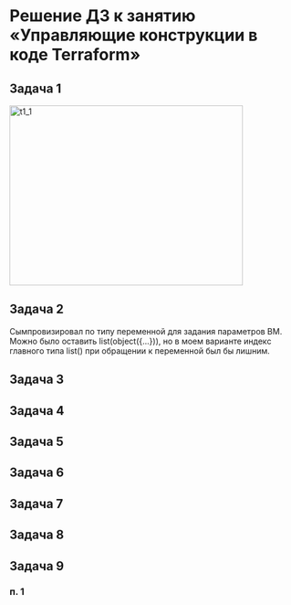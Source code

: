 # Решение ДЗ к занятию «Управляющие конструкции в коде Terraform»

## Задача 1

<img width="409" height="315" alt="t1_1" src="https://github.com/user-attachments/assets/50dc7775-0564-473d-a2d1-ec2f42452368" />

## Задача 2
Сымпровизировал по типу переменной для задания параметров ВМ. Можно было оставить list(object({...})), но в моем варианте индекс главного типа list() при обращении к переменной был бы лишним.

## Задача 3

## Задача 4

## Задача 5

## Задача 6

## Задача 7

## Задача 8

## Задача 9
### п. 1
